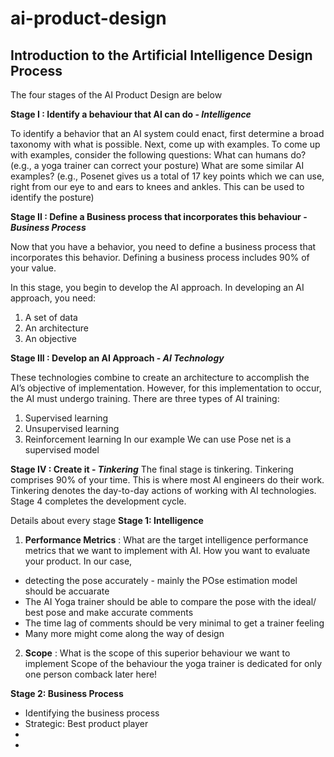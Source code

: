# ai-product-design

## Introduction to the Artificial Intelligence Design Process

The four stages of the AI Product Design are below

**Stage I : 
Identify a behaviour that AI can do - *Intelligence***

To identify a behavior that an AI system could enact, first determine a broad taxonomy with what is possible. Next, come up with examples. To come up with examples, consider the following questions:
What can humans do? (e.g., a yoga trainer can correct your posture)
What are some similar AI examples? (e.g., Posenet gives us a total of 17 key points which we can use, right from our eye to and ears to knees and ankles. This can be used to identify the posture)

**Stage II : 
Define a Business process that incorporates this behaviour - *Business Process***

Now that you have a behavior, you need to define a business process that incorporates this behavior. Defining a business process includes 90% of your value.

In this stage, you begin to develop the AI approach. In developing an AI approach, you need:
1.    A set of data
2.    An architecture
3.    An objective

**Stage III : 
Develop an AI Approach - *AI Technology***

These technologies combine to create an architecture to accomplish the AI’s objective of implementation. 
However, for this implementation to occur, the AI must undergo training. There are three types of AI training:
1.    Supervised learning
2.    Unsupervised learning
3.    Reinforcement learning
In our example
We can use Pose net is a supervised model 

**Stage IV : 
Create it - *Tinkering***
The final stage is tinkering. Tinkering comprises 90% of your time. This is where most AI engineers do their work. Tinkering denotes the day-to-day actions of working with AI technologies. Stage 4 completes the development cycle.

Details about every stage
**Stage 1: Intelligence**
1. **Performance Metrics** : What are the target intelligence performance metrics that we want to implement with AI. How you want to evaluate your product. In our case, 
 * detecting the pose accurately - mainly the POse estimation model should be accuarate
 * The AI Yoga trainer should be able to compare the pose with the ideal/ best pose and make accurate comments
 * The time lag of comments should be very minimal to get a trainer feeling
 * Many more might come along the way of design


2. **Scope** : What is the scope of this superior behaviour we want to implement
 Scope of the behaviour
 the yoga trainer is dedicated for only one person
 comback later here!
 
**Stage 2: Business Process**
* Identifying the business process
* Strategic: Best product player
* 
* 
 

